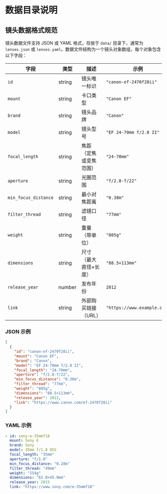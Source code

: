 # 数据目录说明

## 镜头数据格式规范

镜头数据文件支持 JSON 或 YAML 格式，存放于 `data/` 目录下，通常为 `lenses.json` 或 `lenses.yaml`。数据文件结构为一个镜头对象数组，每个对象包含以下字段：

| 字段                | 类型     | 描述                             | 示例                         |
| ------------------- | -------- | -------------------------------- | ---------------------------- |
| `id`                | string   | 镜头唯一标识                     | `"canon-ef-2470f28ii"`    |
| `mount`             | string   | 卡口类型                         | `"Canon EF"`               |
| `brand`             | string   | 镜头品牌                         | `"Canon"`                  |
| `model`             | string   | 镜头型号                         | `"EF 24-70mm f/2.8 II"`    |
| `focal_length`      | string   | 焦距（定焦或变焦范围）           | `"24-70mm"`                |
| `aperture`          | string   | 光圈范围                         | `"f/2.8-f/22"`             |
| `min_focus_distance`| string   | 最小对焦距离                     | `"0.38m"`                  |
| `filter_thread`     | string   | 滤镜口径                         | `"77mm"`                   |
| `weight`            | string   | 重量（带单位）                   | `"805g"`                   |
| `dimensions`        | string   | 尺寸（最大直径×长度）           | `"88.5×113mm"`             |
| `release_year`      | number   | 发布年份                         | `2012`                       |
| `link`              | string   | 外部购买链接（URL）              | `"https://www.example.com"` |

### JSON 示例

```json
[
  {
    "id": "canon-ef-2470f28ii",
    "mount": "Canon EF",
    "brand": "Canon",
    "model": "EF 24-70mm f/2.8 II",
    "focal_length": "24-70mm",
    "aperture": "f/2.8-f/22",
    "min_focus_distance": "0.38m",
    "filter_thread": "77mm",
    "weight": "805g",
    "dimensions": "88.5×113mm",
    "release_year": 2012,
    "link": "https://www.canon.com/ef-2470f28ii"
  }
]
```

### YAML 示例

```yaml
- id: sony-e-35mmf18
  mount: Sony E
  brand: Sony
  model: 35mm f/1.8 OSS
  focal_length: "35mm"
  aperture: "f/1.8"
  min_focus_distance: "0.28m"
  filter_thread: "49mm"
  weight: "154g"
  dimensions: "62.0×45.0mm"
  release_year: 2015
  link: "https://www.sony.com/e-35mmf18"
``` 